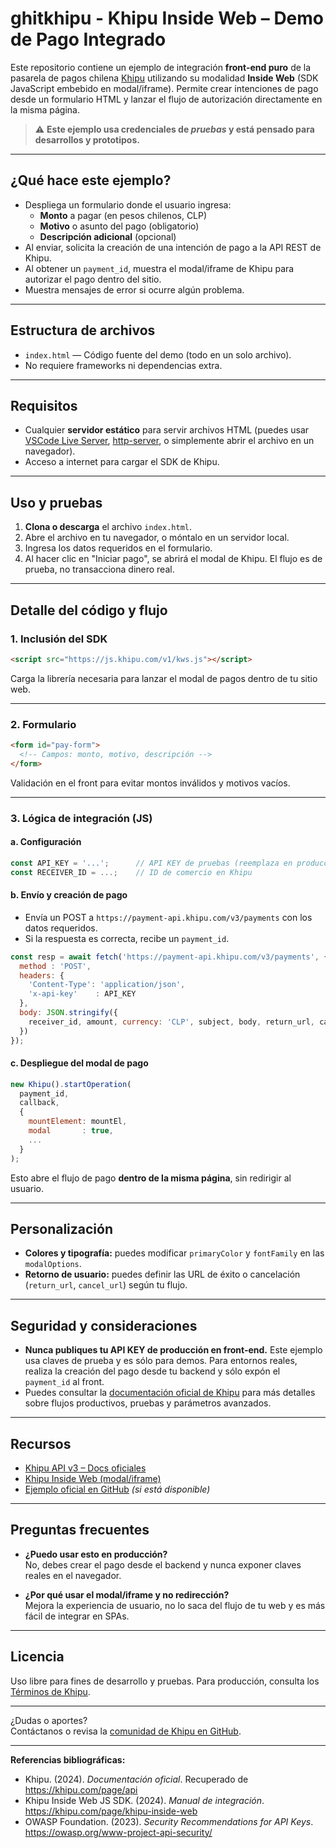 
# ghitkhipu  - Khipu Inside Web – Demo de Pago Integrado

Este repositorio contiene un ejemplo de integración **front-end puro** de la pasarela de pagos chilena [Khipu](https://khipu.com) utilizando su modalidad **Inside Web** (SDK JavaScript embebido en modal/iframe). Permite crear intenciones de pago desde un formulario HTML y lanzar el flujo de autorización directamente en la misma página.

> ⚠️ **Este ejemplo usa credenciales de *pruebas* y está pensado para desarrollos y prototipos.**

---

## ¿Qué hace este ejemplo?

- Despliega un formulario donde el usuario ingresa:
  - **Monto** a pagar (en pesos chilenos, CLP)
  - **Motivo** o asunto del pago (obligatorio)
  - **Descripción adicional** (opcional)
- Al enviar, solicita la creación de una intención de pago a la API REST de Khipu.
- Al obtener un `payment_id`, muestra el modal/iframe de Khipu para autorizar el pago dentro del sitio.
- Muestra mensajes de error si ocurre algún problema.

---

## Estructura de archivos

- `index.html` — Código fuente del demo (todo en un solo archivo).
- No requiere frameworks ni dependencias extra.

---

## Requisitos

- Cualquier **servidor estático** para servir archivos HTML (puedes usar [VSCode Live Server](https://marketplace.visualstudio.com/items?itemName=ritwickdey.LiveServer), [http-server](https://www.npmjs.com/package/http-server), o simplemente abrir el archivo en un navegador).
- Acceso a internet para cargar el SDK de Khipu.

---

## Uso y pruebas

1. **Clona o descarga** el archivo `index.html`.
2. Abre el archivo en tu navegador, o móntalo en un servidor local.
3. Ingresa los datos requeridos en el formulario.
4. Al hacer clic en "Iniciar pago", se abrirá el modal de Khipu. El flujo es de prueba, no transacciona dinero real.

---

## Detalle del código y flujo

### 1. Inclusión del SDK

```html
<script src="https://js.khipu.com/v1/kws.js"></script>
```

Carga la librería necesaria para lanzar el modal de pagos dentro de tu sitio web.

---

### 2. Formulario

```html
<form id="pay-form">
  <!-- Campos: monto, motivo, descripción -->
</form>
```

Validación en el front para evitar montos inválidos y motivos vacíos.

---

### 3. Lógica de integración (JS)

#### a. **Configuración**

```js
const API_KEY = '...';      // API KEY de pruebas (reemplaza en producción)
const RECEIVER_ID = ...;    // ID de comercio en Khipu
```

#### b. **Envío y creación de pago**

- Envía un POST a `https://payment-api.khipu.com/v3/payments` con los datos requeridos.
- Si la respuesta es correcta, recibe un `payment_id`.

```js
const resp = await fetch('https://payment-api.khipu.com/v3/payments', {
  method : 'POST',
  headers: {
    'Content-Type': 'application/json',
    'x-api-key'    : API_KEY
  },
  body: JSON.stringify({
    receiver_id, amount, currency: 'CLP', subject, body, return_url, cancel_url
  })
});
```

#### c. **Despliegue del modal de pago**

```js
new Khipu().startOperation(
  payment_id,
  callback,
  {
    mountElement: mountEl,
    modal       : true,
    ...
  }
);
```

Esto abre el flujo de pago **dentro de la misma página**, sin redirigir al usuario.

---

## Personalización

- **Colores y tipografía:** puedes modificar `primaryColor` y `fontFamily` en las `modalOptions`.
- **Retorno de usuario:** puedes definir las URL de éxito o cancelación (`return_url`, `cancel_url`) según tu flujo.

---

## Seguridad y consideraciones

- **Nunca publiques tu API KEY de producción en front-end.** Este ejemplo usa claves de prueba y es sólo para demos. Para entornos reales, realiza la creación del pago desde tu backend y sólo expón el `payment_id` al front.
- Puedes consultar la [documentación oficial de Khipu](https://khipu.com/page/api) para más detalles sobre flujos productivos, pruebas y parámetros avanzados.

---

## Recursos

- [Khipu API v3 – Docs oficiales](https://khipu.com/page/api)
- [Khipu Inside Web (modal/iframe)](https://khipu.com/page/khipu-inside-web)
- [Ejemplo oficial en GitHub](https://github.com/khipu/khipu-inside-web-example) *(si está disponible)*

---

## Preguntas frecuentes

- **¿Puedo usar esto en producción?**  
  No, debes crear el pago desde el backend y nunca exponer claves reales en el navegador.

- **¿Por qué usar el modal/iframe y no redirección?**  
  Mejora la experiencia de usuario, no lo saca del flujo de tu web y es más fácil de integrar en SPAs.

---

## Licencia

Uso libre para fines de desarrollo y pruebas. Para producción, consulta los [Términos de Khipu](https://khipu.com/page/terminos).

---

¿Dudas o aportes?  
Contáctanos o revisa la [comunidad de Khipu en GitHub](https://github.com/khipu).

---

**Referencias bibliográficas:**

- Khipu. (2024). *Documentación oficial*. Recuperado de https://khipu.com/page/api  
- Khipu Inside Web JS SDK. (2024). *Manual de integración*. https://khipu.com/page/khipu-inside-web  
- OWASP Foundation. (2023). *Security Recommendations for API Keys*. https://owasp.org/www-project-api-security/
